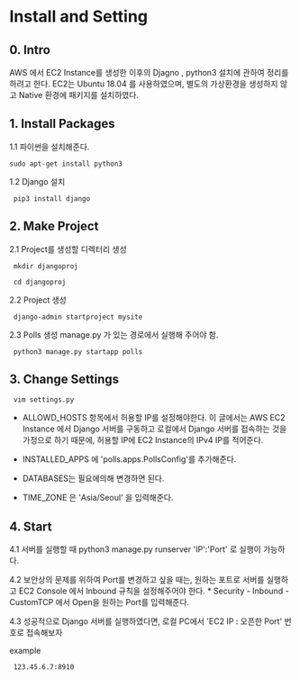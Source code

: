 # Install and Setting 

## 0. Intro

AWS 에서 EC2 Instance를 생성한 이후의 Djagno , python3 설치에 관하여 정리를 하려고 한다. 
EC2는 Ubuntu 18.04 를 사용하였으며, 별도의 가상환경을 생성하지 않고 Native 환경에 패키지를 설치하였다. 

## 1. Install Packages

1.1 파이썬을 설치해준다.  

<pre><code>sudo apt-get install python3</code></pre>

1.2 Django 설치

<pre><code> pip3 install django </code></pre>

## 2. Make Project 

2.1 Project를 생성할 디렉터리 생성

<pre><code> mkdir djangoproj </code></pre>

<pre><code> cd djangoproj </code></pre>

2.2 Project 생성

<pre><code> django-admin startproject mysite </code></pre>

2.3 Polls 생성
manage.py 가 있는 경로에서 실행해 주어야 함. 

<pre><code> python3 manage.py startapp polls </code></pre>

## 3. Change Settings

<pre><code> vim settings.py </code></pre>

* ALLOWD_HOSTS 항목에서 허용할 IP를 설정해야한다. 이 글에서는 AWS EC2 Instance 에서 Django 서버를 구동하고
로컬에서 Django 서버를 접속하는 것을 가정으로 하기 때문에, 허용할 IP에 EC2 Instance의 IPv4 IP를 적어준다. 

* INSTALLED_APPS 에 'polls.apps.PollsConfig'를 추가해준다. 

* DATABASES는 필요에의해 변경하면 된다. 

* TIME_ZONE 은 'Asia/Seoul' 을 입력해준다.

## 4. Start 

4.1 서버를 실행할 때 python3 manage.py runserver 'IP':'Port' 로 실행이 가능하다. 

4.2 보안상의 문제를 위하여 Port를 변경하고 싶을 때는, 원하는 포트로 서버를 실행하고 EC2 Console 에서 Inbound 규칙을 설정해주어야 한다. 
	* Security - Inbound - CustomTCP 에서 Open을 원하는 Port를 입력해준다. 

4.3 성공적으로 Django 서버를 실행하였다면, 로컬 PC에서 'EC2 IP : 오픈한 Port' 번호로 접속해보자

example  
<pre><code> 123.45.6.7:8910 </code></pre>
